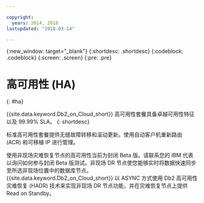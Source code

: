 ```yaml
---

copyright:
  years: 2014, 2018
lastupdated: "2018-03-14"

---
```


<!-- Attribute definitions --> 
{:new_window: target="_blank"}
{:shortdesc: .shortdesc}
{:codeblock: .codeblock}
{:screen: .screen}
{:pre: .pre}

# 高可用性 (HA)
{: #ha}

{{site.data.keyword.Db2_on_Cloud_short}} 高可用性套餐具备卓越可用性特征以及 99.99% SLA。
{: shortdesc}

标准高可用性套餐<!-- without a DR node -->提供无缝故障转移和滚动更新。使用自动客户机重新路由 (ACR) 和可移植 IP 进行管理。

使用非现场灾难恢复节点的高可用性当前为封闭 Beta 版。请联系您的 IBM 代表以询问如何参与封闭 Beta 版测试。非现场 DR 节点使您能够实时将数据快速同步至所选非现场位置中的数据库节点。{{site.data.keyword.Db2_on_Cloud_short}} 以 ASYNC 方式使用 Db2 高可用性灾难恢复 (HADR) 技术来实现非现场 DR 节点功能，并在灾难恢复节点上提供 Read on Standby。
<!--- Through the web console, you can also add a disaster recovery (DR) node located in a datacenter of your choice. -->
